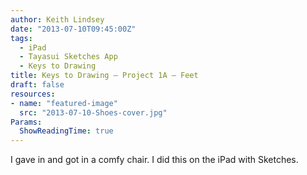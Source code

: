 ```yaml
---
author: Keith Lindsey
date: "2013-07-10T09:45:00Z"
tags:
  - iPad
  - Tayasui Sketches App
  - Keys to Drawing
title: Keys to Drawing – Project 1A – Feet
draft: false
resources:
- name: "featured-image"
  src: "2013-07-10-Shoes-cover.jpg"
Params:
  ShowReadingTime: true
---
```


I gave in and got in a comfy chair. I did this on the iPad with Sketches.
